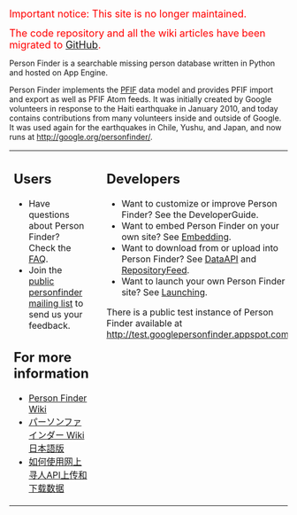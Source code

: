 <font color='red' size='4'>Important notice: This site is no longer maintained.</font>

<font color='red' size='4'>The code repository and all the wiki articles have been migrated to <a href='https://github.com/google/personfinder'>GitHub</a>.</font>


Person Finder is a searchable missing person database written in Python and hosted on App Engine.

Person Finder implements the [PFIF](http://zesty.ca/pfif/1.4) data model and provides PFIF import and export as well as PFIF Atom feeds. It was initially created by Google volunteers in response to the Haiti earthquake in January 2010, and today contains contributions from many volunteers inside and outside of Google.  It was used again for the earthquakes in Chile, Yushu, and Japan, and now runs at http://google.org/personfinder/.

<table><tr valign='top'><td width='49%'>

<h2>Users</h2>
<ul><li>Have questions about Person Finder?  Check the <a href='http://support.google.com/personfinder/?hl=en'>FAQ</a>.<br>
</li><li>Join the <a href='http://groups.google.com/group/personfinder'>public personfinder mailing list</a> to send us your feedback.</li></ul>

<h2>For more information</h2>
<ul><li><a href='Index.md'>Person Finder Wiki</a>
</li><li><a href='IndexJapanese.md'>パーソンファインダー Wiki 日本語版</a>
</li><li><a href='DataAPIChinese.md'>如何使用网上寻人API上传和下载数据</a></li></ul>

</td><td width='2%'>
</td><td width='49%'>

<h2>Developers</h2>
<ul><li>Want to customize or improve Person Finder?  See the DeveloperGuide.<br>
</li><li>Want to embed Person Finder on your own site?  See <a href='Embedding.md'>Embedding</a>.<br>
</li><li>Want to download from or upload into Person Finder?  See <a href='DataAPI.md'>DataAPI</a> and <a href='RepositoryFeed.md'>RepositoryFeed</a>.<br>
</li><li>Want to launch your own Person Finder site?  See <a href='Launching.md'>Launching</a>.</li></ul>

There is a public test instance of Person Finder available at <a href='http://test.googlepersonfinder.appspot.com/'>http://test.googlepersonfinder.appspot.com/</a>.<br>
<br>
</td></tr></table>